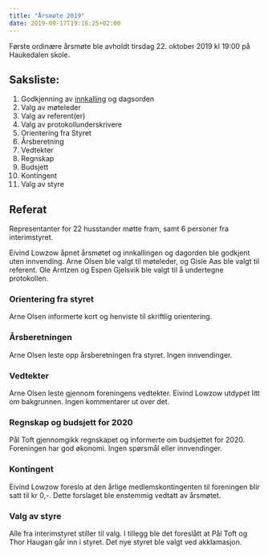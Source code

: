 ```yaml
---
title: "Årsmøte 2019"
date: 2019-09-17T19:18:25+02:00
---
```


Første ordinære årsmøte ble avholdt tirsdag 22. oktober 2019 kl 19:00 på Haukedalen skole.

## Saksliste:

1. Godkjenning av [innkalling](/innkalling-aarsmote-2019.pdf) og dagsorden
2. Valg av møteleder
3. Valg av referent(er)
4. Valg av protokollunderskrivere
5. Orientering fra Styret
6. Årsberetning
7. Vedtekter
8. Regnskap
9. Budsjett
10. Kontingent
11. Valg av styre

## Referat

Representanter for 22 husstander møtte fram, samt 6 personer fra
interimstyret.

Eivind Lowzow åpnet årsmøtet og innkallingen og dagorden ble godkjent uten
innvending. Arne Olsen ble valgt til møteleder, og Gisle Aas ble valgt til
referent. Ole Arntzen og Espen Gjelsvik ble valgt til å undertegne protokollen.

### Orientering fra styret

Arne Olsen informerte kort og henviste til skriftlig orientering.

### Årsberetningen

Arne Olsen leste opp årsberetningen fra styret. Ingen innvendinger.

### Vedtekter

Arne Olsen leste gjennom foreningens vedtekter. Eivind Lowzow utdypet litt om
bakgrunnen. Ingen kommentarer ut over det.

### Regnskap og budsjett for 2020

Pål Toft gjennomgikk regnskapet og informerte om budsjettet for 2020.
Foreningen har god økonomi. Ingen spørsmål eller innvendinger.

### Kontingent

Eivind Lowzow foreslo at den årlige medlemskontingenten til foreningen blir satt
til kr 0,-. Dette forslaget ble enstemmig vedtatt av årsmøtet.


### Valg av styre

Alle fra interimstyret stiller til valg. I tillegg ble det foreslått at Pål Toft
og Thor Haugan går inn i styret.  Det nye styret ble valgt ved akklamasjon.
